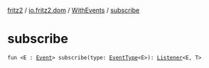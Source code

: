 [fritz2](../../index.md) / [io.fritz2.dom](../index.md) / [WithEvents](index.md) / [subscribe](./subscribe.md)

# subscribe

`fun <E : `[`Event`](https://kotlinlang.org/api/latest/jvm/stdlib/org.w3c.dom.events/-event/index.html)`> subscribe(type: `[`EventType`](../../io.fritz2.dom.html/-event-type/index.md)`<E>): `[`Listener`](../-listener/index.md)`<E, T>`